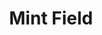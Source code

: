 ---
title: "Mint Field"
summary: "From Mexico City, Mexico."
image: "mint-field.jpg"
apple_music_artist_url: "https://music.apple.com/gb/artist/mint-field/1041009014"
wikipedia_url: "none"
---
